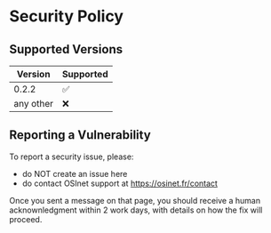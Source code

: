 # Security Policy

## Supported Versions

| Version   | Supported          |
| --------- | ------------------ |
| 0.2.2     | :white_check_mark: |
| any other | :x:                |

## Reporting a Vulnerability

To report a security issue, please:

- do NOT create an issue here
- do contact OSInet support at https://osinet.fr/contact

Once you sent a message on that page, you should receive a human acknownledgment within 2 work days, with details on how the fix will proceed.
